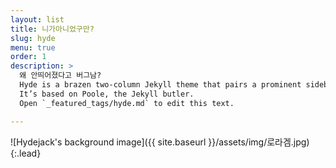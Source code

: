 ```yaml
---
layout: list
title: 니가아니었구만?
slug: hyde
menu: true
order: 1
description: >
  왜 안띄어졌다고 버그남?
  Hyde is a brazen two-column Jekyll theme that pairs a prominent sidebar with uncomplicated content.
  It’s based on Poole, the Jekyll butler.
  Open `_featured_tags/hyde.md` to edit this text.

---
```

![Hydejack's background image]({{ site.baseurl }}/assets/img/로라겜.jpg){:.lead}
